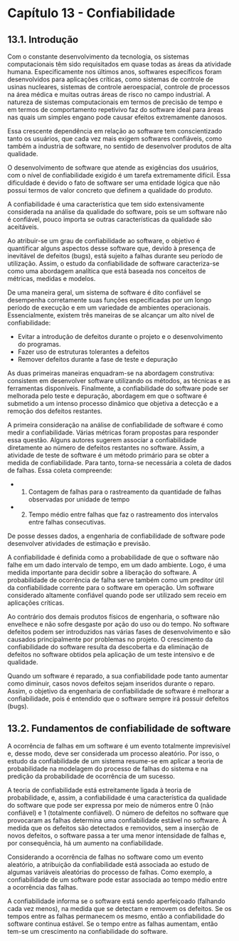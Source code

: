 # Capítulo 13 - Confiabilidade

## 13.1. Introdução

Com o constante desenvolvimento da tecnologia, os sistemas computacionais têm sido requisitados em quase todas as áreas da atividade humana. Especificamente nos últimos anos, softwares específicos foram desenvolvidos para aplicações críticas, como sistemas de controle de usinas nucleares, sistemas de controle aeroespacial, controle de processos na área médica e muitas outras áreas de risco no campo industrial. A natureza de sistemas computacionais em termos de precisão de tempo e em termos de comportamento repetivivo faz do software ideal para áreas nas quais um simples engano pode causar efeitos extremamente danosos.

Essa crescente dependência em relação ao software tem conscientizado tanto os usuários, que cada vez mais exigem softwares confiáveis, como também a industria de software, no sentido de desenvolver produtos de alta qualidade.

O desenvolvimento de software que atende as exigências dos usuários, com o nível de confiabilidade exigido é um tarefa extremamente difícil. Essa dificuldade é devido o fato de software ser uma entidade lógica que não possui termos de valor concreto que definem a qualidade do produto.

A confiabilidade é uma característica que tem sido extensivamente considerada na análise da qualidade do software, pois se um software não é confiável, pouco importa se outras características da qualidade são aceitáveis.

Ao atribuir-se um grau de confiabilidade ao software, o objetivo é quantificar alguns aspectos desse software que, devido à presença de inevitável de defeitos (bugs), está sujeito a falhas durante seu período de utilização. Assim, o estudo da confiabilidade de software caracteriza-se como uma abordagem analítica que está baseada nos conceitos de métricas, medidas e modelos.

De uma maneira geral, um sistema de software é dito confiável se desempenha corretamente suas funções especificadas por um longo período de execução e em um variedade de ambientes operacionais. Essencialmente, existem três maneiras de se alcançar um alto nível de confiabilidade:
- Evitar a introdução de defeitos durante o projeto e o desenvolvimento do programas.
- Fazer uso de estruturas tolerantes a defeitos
- Remover defeitos durante a fase de teste e depuração

As duas primeiras maneiras enquadram-se na abordagem construtiva: consistem em desenvolver software utilizando os métodos, as técnicas e as ferramentas disponíveis. Finalmente, a confiabilidade do software pode ser melhorada pelo teste e depuração, abordagem em que o software é submetido a um intenso processo dinâmico que objetiva a detecção e a remoção dos defeitos restantes.

A primeira consideração na análise de confiabilidade de software é como medir a confiabilidade. Várias métricas foram propostas para responder essa questão. Alguns autores sugerem associar a confiabilidade diretamente ao número de defeitos restantes no software. Assim, a atividade de teste de software é um método primário para se obter a medida de confiabilidade. Para tanto, torna-se necessária a coleta de dados de falhas. Essa coleta compreende:
- 1) Contagem de falhas para o rastreamento da quantidade de falhas observadas por unidade de tempo
- 2) Tempo médio entre falhas que faz o rastreamento dos intervalos entre falhas consecutivas.

De posse desses dados, a engenharia de confiabilidade de software pode desenvolver atividades de estimação e previsão.

A confiabilidade é definida como a probabilidade de que o software não falhe em um dado intervalo de tempo, em um dado ambiente. Logo, é uma medida importante para decidir sobre a liberação do software. A probabilidade de ocorrência de falha serve também como um preditor útil da confiabilidade corrente para o software em operação. Um software considerado altamente confiável quando pode ser utilizado sem receio em aplicações críticas. 

Ao contrário dos demais produtos físicos de engenharia, o software não envelhece e não sofre desgaste por ação do uso ou do tempo. No software defeitos podem ser introduzidos nas várias fases de desenvolvimento e são causados principalmente por problemas no projeto. O crescimento da confiabilidade do software resulta da descoberta e da eliminação de defeitos no software obtidos pela aplicação de um teste intensivo e de qualidade.

Quando um software é reparado, a sua confiabilidade pode tanto aumentar como diminuir, casos novos defeitos sejam inseridos durante o reparo. Assim, o objetivo da engenharia de confiabilidade de software é melhorar a confiabilidade, pois é entendido que o software sempre irá possuir defeitos (bugs).

## 13.2. Fundamentos de confiabilidade de software

A ocorrência de falhas em um software é um evento totalmente imprevisível e, desse modo, deve ser considerada um processo aleatório. Por isso, o estudo da confiabilidade de um sistema resume-se em aplicar a teoria de probabilidade na modelagem do processo de falhas do sistema e na predição da probabilidade de ocorrência de um sucesso.

A teoria de confiabilidade está estreitamente ligada à teoria de probabilidade, e, assim, a confiabilidade é uma característica da qualidade do software que pode ser expressa por meio de números entre 0 (não confiável) e 1 (totalmente confiável). O número de defeitos no software que provocaram as falhas determina uma confiabilidade estável no software. À medida que os defeitos são detectados e removidos, sem a inserção de novos defeitos, o software passa a ter uma menor intensidade de falhas e, por consequência, há um aumento na confiabilidade.

Considerando a ocorrência de falhas no software como um evento aleatório, a atribuição da confiabilidade está associada ao estudo de algumas variáveis aleatórias do processo de falhas. Como exemplo, a confiabilidade de um software pode estar associada ao tempo médio entre a ocorrência das falhas.

A confiabilidade informa se o software está sendo aperfeiçoado (falhando cada vez menos), na medida que se detectam e removem os defeitos. Se os tempos entre as falhas permanecem os mesmo, então a confiabilidade do software continua estável. Se o tempo entre as falhas aumentam, então tem-se um crescimento na confiabilidade do software.